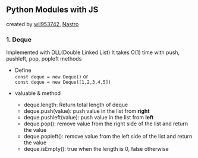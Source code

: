## Python Modules with JS

created by [wil953742](https://github.com/wil953742), [Nastro](https://github.com/Narastro)

### 1. Deque

Implemented with DLL(Double Linked List)
It takes O(1) time with push, pushleft, pop, popleft methods

- Define
  <br/>
  `const deque = new Deque()` or <br/>
  `const deque = new Deque([1,2,3,4,5])`

- valuable & method
  - deque.length: Return total length of deque
  - deque.push(value): push value in the list from **right**
  - deque.pushleft(value): push value in the list from **left**
  - deque.pop(): remove value from the right side of the list and return the value
  - deque.popleft(): remove value from the left side of the list and return the value
  - deque.isEmpty(): true when the length is 0, false otherwise
